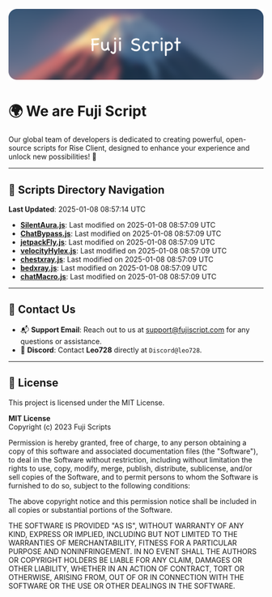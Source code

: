 ![Banner](.github/b.webp)

# 🌍 **We are Fuji Script**

Our global team of developers is dedicated to creating powerful, open-source scripts for Rise Client, designed to enhance your experience and unlock new possibilities! 🌟

---
<!-- SCRIPTS_NAVIGATION_START -->
## 📂 **Scripts Directory Navigation**

**Last Updated**: 2025-01-08 08:57:14 UTC

- **[SilentAura.js](scripts/SilentAura.js)**: Last modified on 2025-01-08 08:57:09 UTC
- **[ChatBypass.js](scripts/ChatBypass.js)**: Last modified on 2025-01-08 08:57:09 UTC
- **[jetpackFly.js](scripts/jetpackFly.js)**: Last modified on 2025-01-08 08:57:09 UTC
- **[velocityHylex.js](scripts/velocityHylex.js)**: Last modified on 2025-01-08 08:57:09 UTC
- **[chestxray.js](scripts/chestxray.js)**: Last modified on 2025-01-08 08:57:09 UTC
- **[bedxray.js](scripts/bedxray.js)**: Last modified on 2025-01-08 08:57:09 UTC
- **[chatMacro.js](scripts/chatMacro.js)**: Last modified on 2025-01-08 08:57:09 UTC

<!-- SCRIPTS_NAVIGATION_END -->

---

## 💬 **Contact Us**  
- 📬 **Support Email**: Reach out to us at [support@fujiscript.com](mailto:support@fujiscript.com) for any questions or assistance.  
- 💬 **Discord**: Contact **Leo728** directly at `Discord@leo728`.

---

## 📜 **License**

This project is licensed under the MIT License.  

**MIT License**  
Copyright (c) 2023 Fuji Scripts  

Permission is hereby granted, free of charge, to any person obtaining a copy of this software and associated documentation files (the "Software"), to deal in the Software without restriction, including without limitation the rights to use, copy, modify, merge, publish, distribute, sublicense, and/or sell copies of the Software, and to permit persons to whom the Software is furnished to do so, subject to the following conditions:  

The above copyright notice and this permission notice shall be included in all copies or substantial portions of the Software.  

THE SOFTWARE IS PROVIDED "AS IS", WITHOUT WARRANTY OF ANY KIND, EXPRESS OR IMPLIED, INCLUDING BUT NOT LIMITED TO THE WARRANTIES OF MERCHANTABILITY, FITNESS FOR A PARTICULAR PURPOSE AND NONINFRINGEMENT. IN NO EVENT SHALL THE AUTHORS OR COPYRIGHT HOLDERS BE LIABLE FOR ANY CLAIM, DAMAGES OR OTHER LIABILITY, WHETHER IN AN ACTION OF CONTRACT, TORT OR OTHERWISE, ARISING FROM, OUT OF OR IN CONNECTION WITH THE SOFTWARE OR THE USE OR OTHER DEALINGS IN THE SOFTWARE.  
